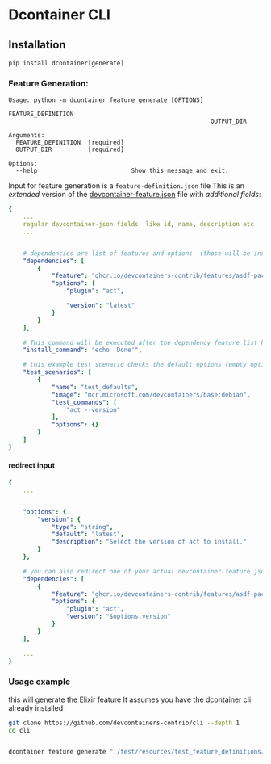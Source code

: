# Dcontainer CLI


## Installation


`pip install dcontainer[generate]`


### Feature Generation:

```
Usage: python -m dcontainer feature generate [OPTIONS]
                                                        FEATURE_DEFINITION
                                                        OUTPUT_DIR

Arguments:
  FEATURE_DEFINITION  [required]
  OUTPUT_DIR          [required]

Options:
  --help                          Show this message and exit.
```


Input for feature generation is a `feature-definition.json` file
This is an *extended* version of the [devcontainer-feature.json](https://containers.dev/implementors/features/#devcontainer-feature-json-properties) file with *additional fields*:

```yaml
{   
    ...
    regular devcontainer-json fields  like id, name, description etc
    ...


    # dependencies are list of features and options  (those will be installed as prerequisites to your feature)
    "dependencies": [
        {
            "feature": "ghcr.io/devcontainers-contrib/features/asdf-package:latest",
            "options": {
                "plugin": "act",

                "version": "latest"
            }
        }
    ],

    # This command will be executed after the dependency feature list has been installed
    "install_command": "echo 'Done'",

    # this example test scenario checks the default options (empty options dict), each test_command should exit wth code `0` if your feature is installed correctly.
    "test_scenarios": [
        {
            "name": "test_defaults",
            "image": "mcr.microsoft.com/devcontainers/base:debian",
            "test_commands": [
                "act --version"
            ],
            "options": {}
        }
    ]
}
```

#### redirect input

```yaml
{
    ...


    "options": {
        "version": {
            "type": "string",
            "default": "latest",
            "description": "Select the version of act to install."
        }
    },

    # you can also redirect one of your actual devcontainer-feature.json options values into a dependency input, note the `$options.version` pointer to the asdf-package version option
    "dependencies": [
        {
            "feature": "ghcr.io/devcontainers-contrib/features/asdf-package:latest",
            "options": {
                "plugin": "act",
                "version": "$options.version"
            }
        }
    ],

    ...
}
```

### Usage example


this will generate the Elixir feature 
It assumes you have the dcontainer cli already installed

```sh
git clone https://github.com/devcontainers-contrib/cli --depth 1
cd cli


dcontainer feature generate "./test/resources/test_feature_definitions/elixir-asdf/feature-definition.json" "./output_dir"
```

